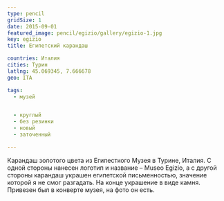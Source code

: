 ```yaml
---
type: pencil
gridSize: 1
date: 2015-09-01
featured_image: pencil/egizio/gallery/egizio-1.jpg
key: egizio
title: Египетский карандаш

countries: Италия
cities: Турин
latlng: 45.069345, 7.666678
geo: ITA

tags:
  - музей


  - круглый
  - без резинки
  - новый
  - заточенный

---
```


Карандаш золотого цвета из Египесткого Музея в Турине, Италия. С одной стороны нанесен логотип и название – Museo Egizio, а с другой стороны карандаш украшен египетской письменностью, значение которой я не смог разгадать. На конце украшение в виде камня. Привезен был в конверте музея, на фото он есть.
